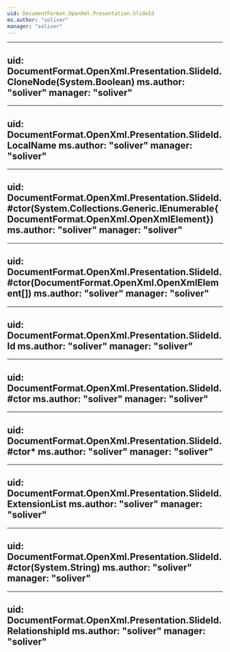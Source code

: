 ```yaml
---
uid: DocumentFormat.OpenXml.Presentation.SlideId
ms.author: "soliver"
manager: "soliver"
---
```


---
uid: DocumentFormat.OpenXml.Presentation.SlideId.CloneNode(System.Boolean)
ms.author: "soliver"
manager: "soliver"
---

---
uid: DocumentFormat.OpenXml.Presentation.SlideId.LocalName
ms.author: "soliver"
manager: "soliver"
---

---
uid: DocumentFormat.OpenXml.Presentation.SlideId.#ctor(System.Collections.Generic.IEnumerable{DocumentFormat.OpenXml.OpenXmlElement})
ms.author: "soliver"
manager: "soliver"
---

---
uid: DocumentFormat.OpenXml.Presentation.SlideId.#ctor(DocumentFormat.OpenXml.OpenXmlElement[])
ms.author: "soliver"
manager: "soliver"
---

---
uid: DocumentFormat.OpenXml.Presentation.SlideId.Id
ms.author: "soliver"
manager: "soliver"
---

---
uid: DocumentFormat.OpenXml.Presentation.SlideId.#ctor
ms.author: "soliver"
manager: "soliver"
---

---
uid: DocumentFormat.OpenXml.Presentation.SlideId.#ctor*
ms.author: "soliver"
manager: "soliver"
---

---
uid: DocumentFormat.OpenXml.Presentation.SlideId.ExtensionList
ms.author: "soliver"
manager: "soliver"
---

---
uid: DocumentFormat.OpenXml.Presentation.SlideId.#ctor(System.String)
ms.author: "soliver"
manager: "soliver"
---

---
uid: DocumentFormat.OpenXml.Presentation.SlideId.RelationshipId
ms.author: "soliver"
manager: "soliver"
---
